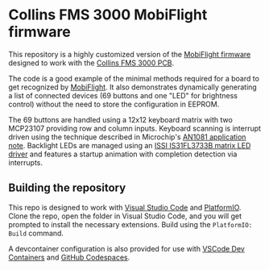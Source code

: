 # Collins FMS 3000 MobiFlight firmware

This repository is a highly customized version of the [MobiFlight firmware](https://github.com/MobiFlight/MobiFlight-FirmwareSource) designed to work with the [Collins FMS 3000 PCB](https://github.com/neilenns/Collins-FMS-3000).

The code is a good example of the minimal methods required for a board to get recognized by [MobiFlight](http://www.mobiflight.com/). It also demonstrates dynamically generating a list of connected devices (69 buttons and one "LED" for brightness control) without the need to store the configuration in EEPROM.

The 69 buttons are handled using a 12x12 keyboard matrix with two MCP23107 providing row and column inputs. Keyboard scanning is interrupt driven using the technique described in Microchip's [AN1081 application note](https://ww1.microchip.com/downloads/en/AppNotes/01081a.pdf). Backlight LEDs are managed using an [ISSI IS31FL3733B matrix LED driver](https://www.lumissil.com/assets/pdf/core/IS31FL3733B_DS.pdf) and features a startup animation with completion detection via interrupts.

## Building the repository

This repo is designed to work with [Visual Studio Code](https://code.visualstudio.com/Download) and [PlatformIO](https://marketplace.visualstudio.com/items?itemName=platformio.platformio-ide). Clone the repo, open the folder in Visual Studio Code, and you will get prompted to install the necessary extensions. Build using the `PlatformIO: Build` command.

A devcontainer configuration is also provided for use with [VSCode Dev Containers](https://marketplace.visualstudio.com/items?itemName=ms-vscode-remote.vscode-remote-extensionpack) and [GitHub Codespaces](https://github.com/features/codespaces).
